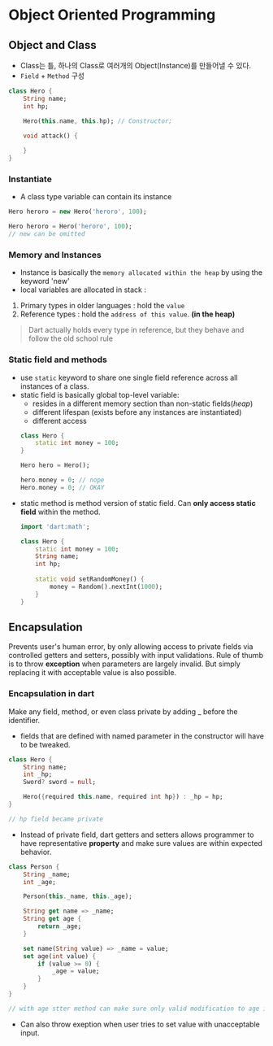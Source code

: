 # Object Oriented Programming

## Object and Class
- Class는 틀, 하나의 Class로 여러개의 Object(Instance)를 만들어낼 수 있다.
- `Field` + `Method` 구성
```dart
class Hero {
    String name;
    int hp;

    Hero(this.name, this.hp); // Constructor;

    void attack() {
        
    }
}
```

### Instantiate
- A class type variable can contain its instance
```dart
Hero heroro = new Hero('heroro', 100);

Hero heroro = Hero('heroro', 100);
// new can be omitted
```

### Memory and Instances
- Instance is basically the `memory allocated within the heap` by using the keyword 'new' 
- local variables are allocated in stack :
1. Primary types in older languages : hold the `value`
2. Reference types : hold the `address of this value`. **(in the heap)**

> Dart actually holds every type in reference, but they behave and follow the old school rule

### Static field and methods
- use `static` keyword to share one single field reference across all instances of a class.
- static field is basically global top-level variable:
    - resides in a different memory section than non-static fields(*heap*)
    - different lifespan (exists before any instances are instantiated)
    - different access
    ```dart
    class Hero {
        static int money = 100;
    }

    Hero hero = Hero();

    hero.money = 0; // nope
    Hero.money = 0; // OKAY
    ```
- static method is method version of static field. Can **only access static field** within the method.
    ```dart
    import 'dart:math';

    class Hero {
        static int money = 100;
        String name;
        int hp;
        
        static void setRandomMoney() {
            money = Random().nextInt(1000);
        }
    }
    ```

## Encapsulation
Prevents user's human error, by only allowing access to private fields via controlled getters and setters, possibly with input validations. Rule of thumb is to throw **exception** when parameters are largely invalid. But simply replacing it with acceptable value is also possible.

### Encapsulation in dart
Make any field, method, or even class private by adding _ before the identifier.
- fields that are defined with named parameter in the constructor will have to be tweaked.
```dart
class Hero {
    String name;
    int _hp;
    Sword? sword = null;

    Hero({required this.name, required int hp}) : _hp = hp;
}

// hp field became private
```

- Instead of private field, dart getters and setters allows programmer to have representative **property** and make sure values are within expected behavior.

```dart
class Person {
    String _name;
    int _age;

    Person(this._name, this._age);

    String get name => _name;
    String get age {
        return _age;
    }

    set name(String value) => _name = value;
    set age(int value) {
        if (value >= 0) {
            _age = value;
        }
    }
}

// with age stter method can make sure only valid modification to age is applied.
```
- Can also throw exeption when user tries to set value with unacceptable input.